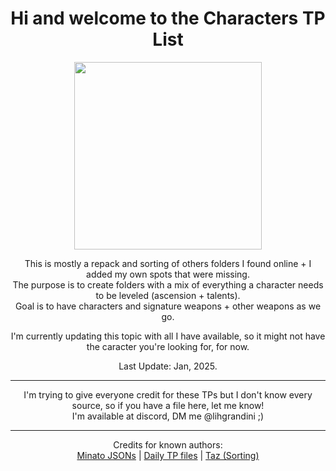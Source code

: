 <body>
  <div align="center">
    <h1>Hi and welcome to the Characters TP List</h1>

<img src="https://webstatic.hoyoverse.com/upload/uploadstatic/contentweb/20200723/2020072319142329434.png" widht=200 height=300>
<p></p>
This is mostly a repack and sorting of others folders I found online + I added my own spots that were missing.<br>
The purpose is to create folders with a mix of everything a character needs to be leveled (ascension + talents).<br>
Goal is to have characters and signature weapons + other weapons as we go.<br>
<p></p>
I'm currently updating this topic with all I have available, so it might not have the caracter you're looking for, for now.
<p></p>
Last Update: Jan, 2025.
<hr>
I'm trying to give everyone credit for these TPs but I don't know every source, so if you have a file here, let me know!<br>
I'm available at discord, DM me @lihgrandini ;)<p></p>
<hr>
Credits for known authors:<br>
<a href="https://github.com/Minato0211/minato-jsons/blob/main/README.md">Minato JSONs</a> | <a href="https://github.com/Schvis/Share/blob/main/DailyTP.rar">Daily TP files</a> | <a href="https://github.com/tazbom235"> Taz (Sorting)</a>
    
</body>
